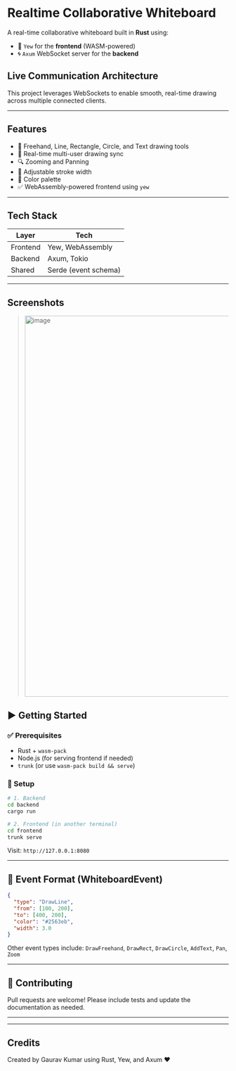 # Realtime Collaborative Whiteboard

A real-time collaborative whiteboard built in **Rust** using:

* 🧠 `Yew` for the **frontend** (WASM-powered)
* 🌀 `Axum` WebSocket server for the **backend**

## Live Communication Architecture

This project leverages WebSockets to enable smooth, real-time drawing across multiple connected clients.

---

## Features

* 🎨 Freehand, Line, Rectangle, Circle, and Text drawing tools
* 📡 Real-time multi-user drawing sync
* 🔍 Zooming and Panning
* 📏 Adjustable stroke width
* 🎨 Color palette
* ✅ WebAssembly-powered frontend using `yew`

---

## Tech Stack

| Layer    | Tech                 |
| -------- | -------------------- |
| Frontend | Yew, WebAssembly     |
| Backend  | Axum, Tokio          |
| Shared   | Serde (event schema) |

---

## Screenshots

> <img width="1914" height="867" alt="image" src="https://github.com/user-attachments/assets/767ef762-e589-4887-9faf-31d43a59246d" />



## ▶️ Getting Started

### ✅ Prerequisites

* Rust + `wasm-pack`
* Node.js (for serving frontend if needed)
* `trunk` (or use `wasm-pack build && serve`)

### 🔧 Setup

```bash
# 1. Backend
cd backend
cargo run

# 2. Frontend (in another terminal)
cd frontend
trunk serve
```

Visit: `http://127.0.0.1:8080`

---

## 🔐 Event Format (WhiteboardEvent)

```json
{
  "type": "DrawLine",
  "from": [100, 200],
  "to": [400, 200],
  "color": "#2563eb",
  "width": 3.0
}
```

Other event types include: `DrawFreehand`, `DrawRect`, `DrawCircle`, `AddText`, `Pan`, `Zoom`

---

## 🤝 Contributing

Pull requests are welcome! Please include tests and update the documentation as needed.

---


---

## Credits

Created by Gaurav Kumar using Rust, Yew, and Axum ❤️


